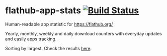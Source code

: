# flathub-app-stats [![Build Status](https://travis-ci.org/paulcarroty/flathub-app-stats.svg?branch=master)](https://travis-ci.org/paulcarroty/flathub-app-stats)
Human-readable app statistic for https://flathub.org/

Yearly, monthly, weekly and daily download counters with everyday updates and easily apps tracking.

Sorting by largest. Check the results [here](https://github.com/paulcarroty/flathub-app-stats/releases).

